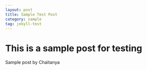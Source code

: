 ```yaml
---
layout: post
title: Sample Test Post
category: sample
tag: jekyll-test
---
```

# This is a sample post for testing

Sample post by Chaitanya